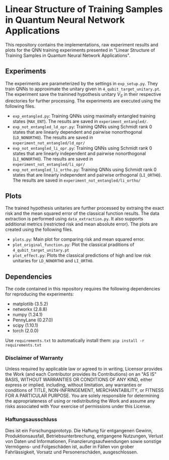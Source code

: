 # Linear Structure of Training Samples in Quantum Neural Network Applications

This repository contains the implementations, raw experiment results and plots for the QNN training experiments presented in
"Linear Structure of Training Samples in Quantum Neural Network Applications".

## Experiments

The experiments are parameterized by the settings in ``exp_setup.py``. They train QNNs to approximate the unitary given in ``4_qubit_target_unitary.pt``. The experiment save the trainined hypothesis unitary $V_S$ in their respective directories for further processing. The experiments are executed using the following files.

 - ``exp_entangled.py``: Training QNNs using maximally entangled training states (``MAX_ENT``). The results are saved in ``experiment_entangled/``.
 - ``exp_not_entangled_ld_opr.py``: Training QNNs using Schmidt rank 0 states that are linearly dependent and pairwise nonorthogonal (``LD_NONORTHO``). The results are saved in ``experiment_not_entangled/ld_opr/``
 - ``exp_not_entangled_li_opr.py``: Training QNNs using Schmidt rank 0 states that are linearly independent and pairwise nonorthogonal (``LI_NONORTHO``). The results are saved in ``experiment_not_entangled/li_opr/``
 - ``exp_not_entangled_li_ortho.py``: Training QNNs using Schmidt rank 0 states that are linearly independent and pairwise orthogonal (``LI_ORTHO``). The results are saved in ``experiment_not_entangled/li_ortho/``

## Plots

The trained hypothesis unitaries are further processed by extraing the exact risk and the mean squared error of the classical function results. The data extraction is performed using ``data_extraction.py``. It also supports additional metrics (restricted risk and mean absolute error). The plots are created using the following files.

 - ``plots.py``: Main plot for comparing risk and mean squared error.
 - ``plot_original_function.py``: Plot the classical praditions of ``4_qubit_target_unitary.pt``
 - ``plot_effect.py``: Plots the classical predictions of high and low risk unitaries for ``LD_NONORTHO`` and ``LI_ORTHO``.

## Dependencies

The code contained in this repository requires the following dependencies for reproducing the experiments:
- matplotlib (3.5.2)
- networkx (2.8.8)
- numpy (1.24.1)
- PennyLane (0.27.0)
- scipy (1.10.1)
- torch (2.0.0)

Use ``requirements.txt`` to automatically install them: ``pip install -r requirements.txt``

### Disclaimer of Warranty

Unless required by applicable law or agreed to in writing, Licensor provides the Work (and each Contributor provides its Contributions) on an "AS IS" BASIS, WITHOUT WARRANTIES OR CONDITIONS OF ANY KIND, either express or implied, including, without limitation, any warranties or conditions of TITLE, NON-INFRINGEMENT, MERCHANTABILITY, or FITNESS FOR A PARTICULAR PURPOSE. You are solely responsible for determining the appropriateness of using or redistributing the Work and assume any risks associated with Your exercise of permissions under this License.

### Haftungsausschluss
Dies ist ein Forschungsprototyp. Die Haftung für entgangenen Gewinn, Produktionsausfall, Betriebsunterbrechung, entgangene Nutzungen, Verlust von Daten und Informationen, Finanzierungsaufwendungen sowie sonstige Vermögens- und Folgeschäden ist, außer in Fällen von grober Fahrlässigkeit, Vorsatz und Personenschäden, ausgeschlossen.
